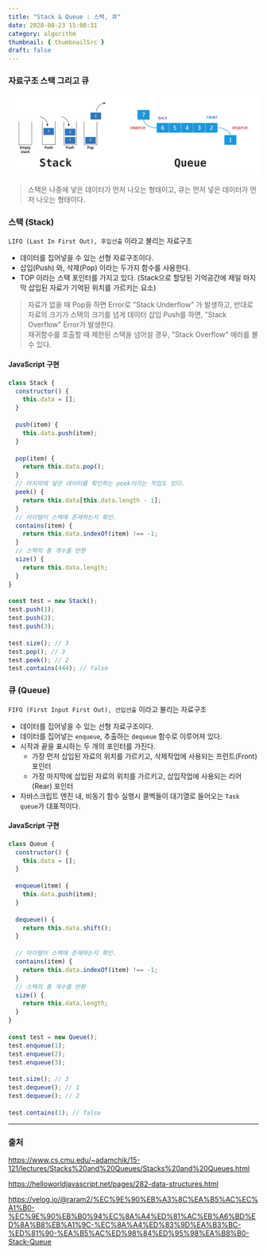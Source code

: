 ```yaml
---
title: "Stack & Queue : 스택, 큐"
date: 2020-08-23 15:08:31
category: algorithm
thumbnail: { thumbnailSrc }
draft: false
---
```


### 자료구조 스택 그리고 큐

![](./images/stack-queue.png)

> 스택은 나중에 넣은 데이터가 먼저 나오는 형태이고, 큐는 먼저 넣은 데이터가 먼저 나오는 형태이다.

### 스택 (Stack)

`LIFO (Last In First Out), 후입선출` 이라고 불리는 자료구조

- 데이터를 집어넣을 수 있는 선형 자료구조이다.
- 삽입(Push) 와, 삭제(Pop) 이라는 두가지 함수를 사용한다.
- TOP 이라는 스택 포인터를 가지고 있다. (Stack으로 할당된 기억공간에 제일 마지막 삽입된 자료가 기억된 위치를 가르키는 요소)

> 자료가 없을 때 Pop을 하면 Error로 "Stack Underflow" 가 발생하고, 반대로 자료의 크기가 스택의 크기를 넘게 데이터 삽입 Push를 하면, "Stack Overflow" Error가 발생한다.<br />
재귀함수를 호출할 때 제한된 스택을 넘어설 경우, "Stack Overflow" 에러를 볼 수 있다.

#### JavaScript 구현

```javascript
class Stack {
  constructor() {
    this.data = [];
  }

  push(item) {
    this.data.push(item);
  }

  pop(item) {
    return this.data.pop();
  }
  // 마지막에 넣은 데이터를 확인하는 peek이라는 작업도 있다.
  peek() {
    return this.data[this.data.length - 1];
  }
  // 아이템이 스택에 존재하는지 확인.
  contains(item) {
    return this.data.indexOf(item) !== -1;
  }
  // 스택의 총 개수를 반환
  size() {
    return this.data.length;
  }
}

const test = new Stack();
test.push(1);
test.push(2);
test.push(3);

test.size(); // 3
test.pop(); // 3
test.peek(); // 2
test.contains(444); // false
```

### 큐 (Queue)

`FIFO (First Input First Out), 선입선출` 이라고 불리는 자료구조

- 데이터를 집어넣을 수 있는 선형 자료구조이다.
- 데이터를 집어넣는 `enqueue`, 추출하는 `dequeue` 함수로 이루어져 있다.
- 시작과 끝을 표시하는 두 개의 포인터를 가진다.
  - 가장 먼저 삽입된 자료의 위치를 가르키고, 삭제작업에 사용되는 프런트(Front) 포인터
  - 가장 마지막에 삽입된 자료의 위치를 가르키고, 삽입작업에 사용되는 리어(Rear) 포인터
- 자바스크립트 엔진 내, 비동기 함수 실행시 콜백들이 대기열로 들어오는 `Task queue`가 대표적이다.

#### JavaScript 구현

```javascript
class Queue {
  constructor() {
    this.data = [];
  }

  enqueue(item) {
    this.data.push(item);
  }

  dequeue() {
    return this.data.shift();
  }

  // 아이템이 스택에 존재하는지 확인.
  contains(item) {
    return this.data.indexOf(item) !== -1;
  }
  // 스택의 총 개수를 반환
  size() {
    return this.data.length;
  }
}

const test = new Queue();
test.enqueue(1);
test.enqueue(2);
test.enqueue(3);

test.size(); // 3
test.dequeue(); // 1
test.dequeue(); // 2

test.contains(1); // false
```

-----

### 출처
https://www.cs.cmu.edu/~adamchik/15-121/lectures/Stacks%20and%20Queues/Stacks%20and%20Queues.html

https://helloworldjavascript.net/pages/282-data-structures.html

https://velog.io/@raram2/%EC%9E%90%EB%A3%8C%EA%B5%AC%EC%A1%B0-%EC%9E%90%EB%B0%94%EC%8A%A4%ED%81%AC%EB%A6%BD%ED%8A%B8%EB%A1%9C-%EC%8A%A4%ED%83%9D%EA%B3%BC-%ED%81%90-%EA%B5%AC%ED%98%84%ED%95%98%EA%B8%B0-Stack-Queue